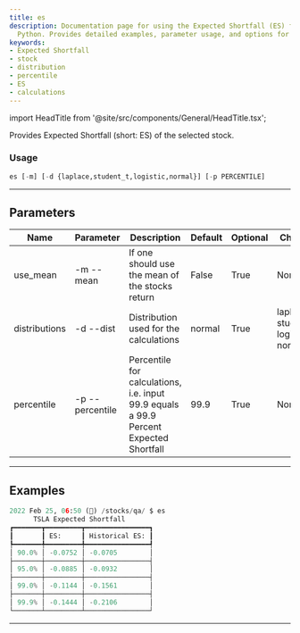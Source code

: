 ```yaml
---
title: es
description: Documentation page for using the Expected Shortfall (ES) function in
  Python. Provides detailed examples, parameter usage, and options for calculations.
keywords:
- Expected Shortfall
- stock
- distribution
- percentile
- ES
- calculations
---
```


import HeadTitle from '@site/src/components/General/HeadTitle.tsx';

<HeadTitle title="stocks /qa/es - Reference | OpenBB Terminal Docs" />

Provides Expected Shortfall (short: ES) of the selected stock.

### Usage

```python wordwrap
es [-m] [-d {laplace,student_t,logistic,normal}] [-p PERCENTILE]
```

---

## Parameters

| Name | Parameter | Description | Default | Optional | Choices |
| ---- | --------- | ----------- | ------- | -------- | ------- |
| use_mean | -m  --mean | If one should use the mean of the stocks return | False | True | None |
| distributions | -d  --dist | Distribution used for the calculations | normal | True | laplace, student_t, logistic, normal |
| percentile | -p  --percentile | Percentile for calculations, i.e. input 99.9 equals a 99.9 Percent Expected Shortfall | 99.9 | True | None |


---

## Examples

```python
2022 Feb 25, 06:50 (🦋) /stocks/qa/ $ es
      TSLA Expected Shortfall
┏━━━━━━━┳━━━━━━━━━┳━━━━━━━━━━━━━━━━┓
┃       ┃ ES:     ┃ Historical ES: ┃
┡━━━━━━━╇━━━━━━━━━╇━━━━━━━━━━━━━━━━┩
│ 90.0% │ -0.0752 │ -0.0705        │
├───────┼─────────┼────────────────┤
│ 95.0% │ -0.0885 │ -0.0932        │
├───────┼─────────┼────────────────┤
│ 99.0% │ -0.1144 │ -0.1561        │
├───────┼─────────┼────────────────┤
│ 99.9% │ -0.1444 │ -0.2106        │
└───────┴─────────┴────────────────┘
```
---
